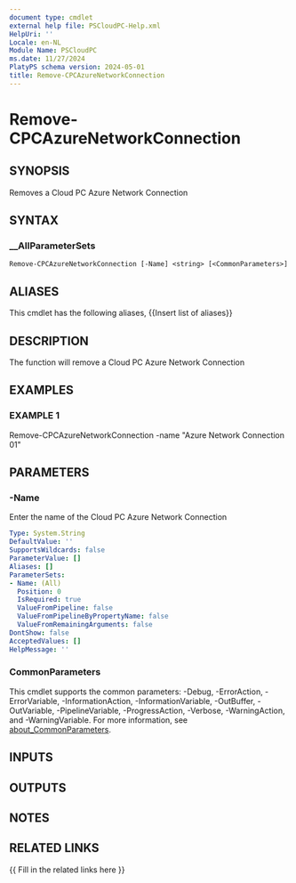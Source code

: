 ```yaml
---
document type: cmdlet
external help file: PSCloudPC-Help.xml
HelpUri: ''
Locale: en-NL
Module Name: PSCloudPC
ms.date: 11/27/2024
PlatyPS schema version: 2024-05-01
title: Remove-CPCAzureNetworkConnection
---
```


# Remove-CPCAzureNetworkConnection

## SYNOPSIS

Removes a Cloud PC Azure Network Connection

## SYNTAX

### __AllParameterSets

```
Remove-CPCAzureNetworkConnection [-Name] <string> [<CommonParameters>]
```

## ALIASES

This cmdlet has the following aliases,
  {{Insert list of aliases}}

## DESCRIPTION

The function will remove a Cloud PC Azure Network Connection

## EXAMPLES

### EXAMPLE 1

Remove-CPCAzureNetworkConnection -name "Azure Network Connection 01"

## PARAMETERS

### -Name

Enter the name of the Cloud PC Azure Network Connection

```yaml
Type: System.String
DefaultValue: ''
SupportsWildcards: false
ParameterValue: []
Aliases: []
ParameterSets:
- Name: (All)
  Position: 0
  IsRequired: true
  ValueFromPipeline: false
  ValueFromPipelineByPropertyName: false
  ValueFromRemainingArguments: false
DontShow: false
AcceptedValues: []
HelpMessage: ''
```

### CommonParameters

This cmdlet supports the common parameters: -Debug, -ErrorAction, -ErrorVariable,
-InformationAction, -InformationVariable, -OutBuffer, -OutVariable, -PipelineVariable,
-ProgressAction, -Verbose, -WarningAction, and -WarningVariable. For more information, see
[about_CommonParameters](https://go.microsoft.com/fwlink/?LinkID=113216).

## INPUTS

## OUTPUTS

## NOTES

## RELATED LINKS

{{ Fill in the related links here }}

